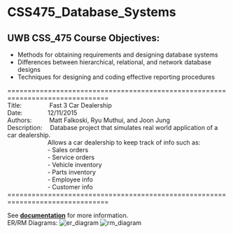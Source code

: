 # CSS475_Database_Systems

## UWB CSS_475 Course Objectives:

- Methods for obtaining requirements and designing database systems
- Differences between hierarchical, relational, and network database designs
- Techniques for designing and coding effective reporting procedures

===============================================================================<br>
Title:&emsp;&emsp;&emsp;&emsp;&nbsp;
Fast 3 Car Dealership<br>
Date:&emsp;&emsp;&emsp;&nbsp;&nbsp;&nbsp;
12/11/2015<br>
Authors:&emsp;&emsp;&nbsp;&nbsp;
Matt Falkoski, Ryu Muthui, and Joon Jung<br>
Description:&emsp;
Database project that simulates real world application of a car dealership.<br>
&emsp;&emsp;&emsp;&emsp;&emsp;&emsp;&nbsp;&nbsp;Allows a car dealership to keep track of info such as:<br>
&emsp;&emsp;&emsp;&emsp;&emsp;&emsp;&nbsp;&nbsp;- Sales orders<br>
&emsp;&emsp;&emsp;&emsp;&emsp;&emsp;&nbsp;&nbsp;- Service orders<br>
&emsp;&emsp;&emsp;&emsp;&emsp;&emsp;&nbsp;&nbsp;- Vehicle inventory<br>
&emsp;&emsp;&emsp;&emsp;&emsp;&emsp;&nbsp;&nbsp;- Parts inventory<br>
&emsp;&emsp;&emsp;&emsp;&emsp;&emsp;&nbsp;&nbsp;- Employee info<br>
&emsp;&emsp;&emsp;&emsp;&emsp;&emsp;&nbsp;&nbsp;- Customer info<br>
===============================================================================<br>

See <b><a href="https://github.com/Coderaulic/CSS475_Database_Systems/tree/master/Fast3_Car_Dealership/Documentation">
documentation</a></b> for more information.<br>
ER/RM Diagrams:
![er_diagram](https://cloud.githubusercontent.com/assets/10789046/24320796/b8ec5d96-10f9-11e7-95b8-541226830768.png)
![rm_diagram](https://cloud.githubusercontent.com/assets/10789046/24320797/bb1d4abc-10f9-11e7-9ea7-1e720a84b397.png)
